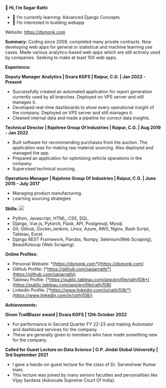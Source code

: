 **👋 Hi, I’m Sagar Rathi** 
- 🌱 I’m currently learning: Advanced Django Concepts
- 👀 I’m interested in building webapp


Website: <https://dsmonk.com>		


**Summary:**  Coding since 2009, completed many private contracts. Now developing web apps for general or statistical and machine learning use cases. Made various analytics-based web apps which are still actively used by companies. Seeking to make at least 100 web apps. 

**Experience:**

**Deputy Manager Analytics | Dvara KGFS | Raipur, C.G. | Jan 2022 - Present**

- Successfully created an automated application for report generation currently used by all branches. Deployed on VPS server and still manages it.
- Developed real-time dashboards to show every operational insight of the company.  Deployed on VPS server and still manages it.
- Cleaned internal data and made a pipeline for correct data insights.

**Technical Director | Rajshree Group Of Industries | Raipur, C.G. | Aug 2019 - Jan 2022** 

- Built software for recommending purchases from the auction. The application was for making raw material sourcing. Also deployed and managed the app.
- Prepared an application for optimizing vehicle operations in the company. 
- Supervised technical sourcing.

**Operations Manager | Rajshree Group Of Industries | Raipur, C.G. | June 2015 - July 2017**

- Managing product manufacturing.
- Learning sourcing strategies 

**Skills:**
    <a href=""><img src="https://img.shields.io/github/contributors/badges/shields" /></a>
        
- Python, Javascript, HTML, CSS, SQL.
- Django, Vue.js,  Pytorch, Flask, API, Postgresql, Mysql.
- Git, Github, Docker,Jenkins,  Linux, Azure, AWS, Nginx,  Bash Script, Tableau, Excel.
- Django REST Framework, Pandas, Numpy, Selenium(Web Scraping), Beautifulsoup (Web Scraping).

<a name="_heading=h.3dy6vkm"></a>**Online Profiles:**

- Personal Website:	**[*https://dsmonk.com*](https://dsmonk.com)**
- GitHub Profile:	[*https://github.com/sagarrathi*](https://github.com/sagarrathi)	
- Tableau Profile:	[*https://public.tableau.com/app/profile/rathi108*](https://public.tableau.com/app/profile/rathi108)
- Linkedin Profile:	[*https://www.linkedin.com/in/rathi108/*](https://www.linkedin.com/in/rathi108/)

<a name="_heading=h.qtk2dnlic2x6"></a>**Achievements:**

<a name="_heading=h.v6m1rpsap2rf"></a><a name="_heading=h.940co775lpus"></a>**Given TrailBlazer award | Dvara KGFS | 12th October 2022**

- <a name="_heading=h.s5ykzoozidqb"></a>For performance in Second Quarter FY 22-23 and making Automator and dashboard services for the company.
- <a name="_heading=h.gf4khyf9sn1s"></a>These are generally given to members who have made something new for the company.

<a name="_heading=h.aei39ndxjsjc"></a><a name="_heading=h.9kkc8jrhnr8j"></a>**Called for Guest Lecture on Data Science | O.P. Jindal Global University | 3rd September 2021**

- I gave a hands-on guest lecture for the class of Dr. Sarveshwar Kumar Inani. 
- <a name="_heading=h.5umznrk3fa0z"></a>This lecture was joined by many seniors faculties and personalities like Vijay Sardana (Advocate Supreme Court Of India).
